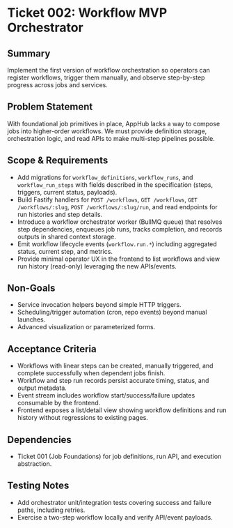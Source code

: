 # Ticket 002: Workflow MVP Orchestrator

## Summary
Implement the first version of workflow orchestration so operators can register workflows, trigger them manually, and observe step-by-step progress across jobs and services.

## Problem Statement
With foundational job primitives in place, AppHub lacks a way to compose jobs into higher-order workflows. We must provide definition storage, orchestration logic, and read APIs to make multi-step pipelines possible.

## Scope & Requirements
- Add migrations for `workflow_definitions`, `workflow_runs`, and `workflow_run_steps` with fields described in the specification (steps, triggers, current status, payloads).
- Build Fastify handlers for `POST /workflows`, `GET /workflows`, `GET /workflows/:slug`, `POST /workflows/:slug/run`, and read endpoints for run histories and step details.
- Introduce a workflow orchestrator worker (BullMQ queue) that resolves step dependencies, enqueues job runs, tracks completion, and records outputs in shared context storage.
- Emit workflow lifecycle events (`workflow.run.*`) including aggregated status, current step, and metrics.
- Provide minimal operator UX in the frontend to list workflows and view run history (read-only) leveraging the new APIs/events.

## Non-Goals
- Service invocation helpers beyond simple HTTP triggers.
- Scheduling/trigger automation (cron, repo events) beyond manual launches.
- Advanced visualization or parameterized forms.

## Acceptance Criteria
- Workflows with linear steps can be created, manually triggered, and complete successfully when dependent jobs finish.
- Workflow and step run records persist accurate timing, status, and output metadata.
- Event stream includes workflow start/success/failure updates consumable by the frontend.
- Frontend exposes a list/detail view showing workflow definitions and run history without regressions to existing pages.

## Dependencies
- Ticket 001 (Job Foundations) for job definitions, run API, and execution abstraction.

## Testing Notes
- Add orchestrator unit/integration tests covering success and failure paths, including retries.
- Exercise a two-step workflow locally and verify API/event payloads.
